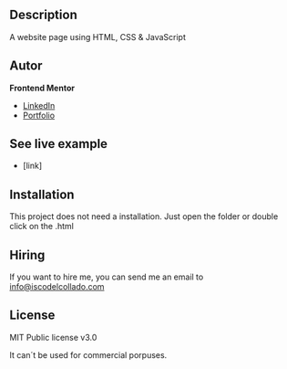## Description
A website page using HTML, CSS & JavaScript

## Autor
**Frontend Mentor**

* [LinkedIn](https://www.linkedin.com/in/franciscodelcollados/)
* [Portfolio](https://iscodelcollado.com)

## See live example
- [link]

## Installation

This project does not need a installation. Just open the folder or double click on the .html

## Hiring 

If you want to hire me, you can send me an email to info@iscodelcollado.com

## License 

MIT Public license v3.0

It can´t be used for commercial porpuses.
